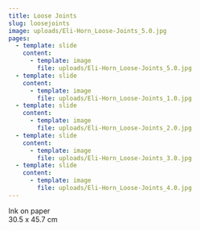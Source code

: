 ```yaml
---
title: Loose Joints
slug: loosejoints
image: uploads/Eli-Horn_Loose-Joints_5.0.jpg
pages:
  - template: slide
    content:
      - template: image
        file: uploads/Eli-Horn_Loose-Joints_5.0.jpg
  - template: slide
    content:
      - template: image
        file: uploads/Eli-Horn_Loose-Joints_1.0.jpg
  - template: slide
    content:
      - template: image
        file: uploads/Eli-Horn_Loose-Joints_2.0.jpg
  - template: slide
    content:
      - template: image
        file: uploads/Eli-Horn_Loose-Joints_3.0.jpg
  - template: slide
    content:
      - template: image
        file: uploads/Eli-Horn_Loose-Joints_4.0.jpg
---
```


Ink on paper  
30.5 x 45.7 cm
